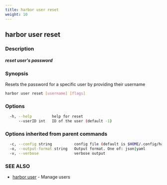 ```yaml
---
title: harbor user reset
weight: 10
---
```

## harbor user reset

### Description

##### reset user's password

### Synopsis

Resets the password for a specific user by providing their username

```sh
harbor user reset [username] [flags]
```

### Options

```sh
  -h, --help         help for reset
      --userID int   ID of the user (default -1)
```

### Options inherited from parent commands

```sh
  -c, --config string          config file (default is $HOME/.config/harbor-cli/config.yaml)
  -o, --output-format string   Output format. One of: json|yaml
  -v, --verbose                verbose output
```

### SEE ALSO

* [harbor user](harbor-user.md)	 - Manage users

